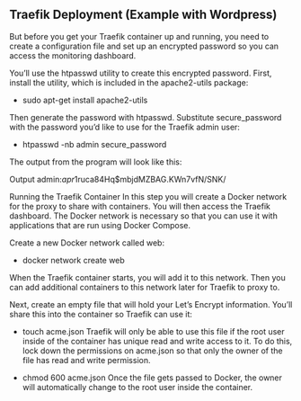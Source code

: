 ## Traefik Deployment (Example with Wordpress)

But before you get your Traefik container up and running, you need to create a configuration file and set up an encrypted password so you can access the monitoring dashboard.

You’ll use the htpasswd utility to create this encrypted password. First, install the utility, which is included in the apache2-utils package:

*	sudo apt-get install apache2-utils

Then generate the password with htpasswd. Substitute secure_password with the password you’d like to use for the Traefik admin user:

*	htpasswd -nb admin secure_password

The output from the program will look like this:

Output
admin:$apr1$ruca84Hq$mbjdMZBAG.KWn7vfN/SNK/

Running the Traefik Container
In this step you will create a Docker network for the proxy to share with containers. You will then access the Traefik dashboard. The Docker network is necessary so that you can use it with applications that are run using Docker Compose.

Create a new Docker network called web:

*	docker network create web

When the Traefik container starts, you will add it to this network. Then you can add additional containers to this network later for Traefik to proxy to.

Next, create an empty file that will hold your Let’s Encrypt information. You’ll share this into the container so Traefik can use it:

*	touch acme.json
Traefik will only be able to use this file if the root user inside of the container has unique read and write access to it. To do this, lock down the permissions on acme.json so that only the owner of the file has read and write permission.

*	chmod 600 acme.json
Once the file gets passed to Docker, the owner will automatically change to the root user inside the container.
